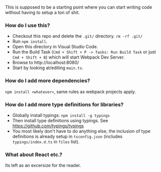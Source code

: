 This is supposed to be a starting point where you can start writing code without having to setup a ton of shit.

### How do I use this?

 - Checkout this repo and delete the `.git/` directory. `rm -rf .git/`
 - Run `npm install`.
 - Open this directory in Visual Studio Code.
 - Run the Build Task (`Cmd + Shift + P -> Tasks: Run Build Task` or just `Cmd + Shift + B`) which will start Webpack Dev Server.
 - Browse to http://localhost:8080/
 - Start by looking at/editing `main.ts`.

### How do I add more dependencies?
`npm install <whatever>`, same rules as webpack projects apply.

### How do I add more type definitions for libraries?

 - Globally install typings: `npm install -g typings`
 - Then install type definitions using typings. See https://github.com/typings/typings
 - You most likely don't have to do anything else, the inclusion of type definitions is already setup in `tsconfig.json` (includes `typings/index.d.ts` in `files` list).

### What about React etc.?
Its left as an excersize for the reader.
